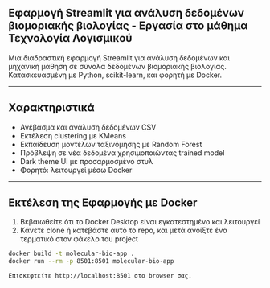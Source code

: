 ## Εφαρμογή Streamlit για ανάλυση δεδομένων βιομοριακής βιολογίας - Εργασία στο μάθημα Τεχνολογία Λογισμικού

Μια διαδραστική εφαρμογή Streamlit για ανάλυση δεδομένων και μηχανική μάθηση σε σύνολα δεδομένων βιομοριακής βιολογίας.  
Κατασκευασμένη με Python, scikit-learn, και φορητή με Docker.

---

## Χαρακτηριστικά

- Ανέβασμα και ανάλυση δεδομένων CSV
- Εκτέλεση clustering με KMeans
- Εκπαίδευση μοντέλων ταξινόμησης με Random Forest
- Πρόβλεψη σε νέα δεδομένα χρησιμοποιώντας trained model
- Dark theme UI με προσαρμοσμένο στυλ
- Φορητό: λειτουργεί μέσω Docker

---

## Εκτέλεση της Εφαρμογής με Docker

1. Βεβαιωθείτε ότι το Docker Desktop είναι εγκατεστημένο και λειτουργεί  
2. Κάνετε clone ή κατεβάστε αυτό το repo, και μετά ανοίξτε ένα τερματικό στον φάκελο του project

```bash
docker build -t molecular-bio-app .
docker run --rm -p 8501:8501 molecular-bio-app

Επισκεφτείτε http://localhost:8501 στο browser σας.

